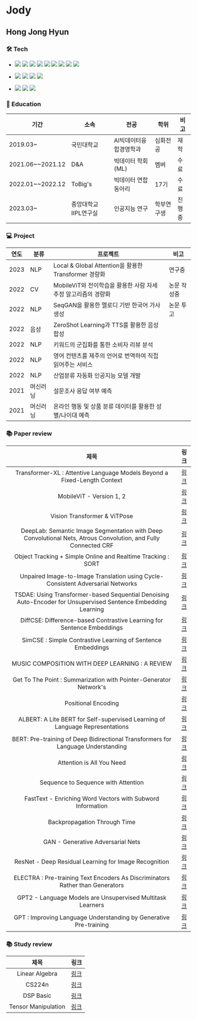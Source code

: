 # Jody

## Hong Jong Hyun

### 🛠 Tech
- <img src="https://img.shields.io/badge/Python-111111?style=flat&logo=Python&logoColor=white"/> <img src="https://img.shields.io/badge/Pytorch-EE4C2C?style=flat&logo=Pytorch&logoColor=white"/> <img src="https://img.shields.io/badge/SQL-4479A1?style=flat&logo=MySQL&logoColor=white"/> <img src="https://img.shields.io/badge/JavaScript-F7DF1E?style=flat&logo=JavaScript&logoColor=white"/> <img src="https://img.shields.io/badge/Git-F05032?style=flat&logo=Git&logoColor=white"/> <img src="https://img.shields.io/badge/Tableau-E97627?style=flat&logo=Tableau&logoColor=white"/> <img src="https://img.shields.io/badge/Docker-2496ED?style=flat&logo=Docker&logoColor=white"/> <img src="https://img.shields.io/badge/Conda-44A833?style=flat&logo=Anaconda&logoColor=white"/> <img src="https://img.shields.io/badge/Excel-217346?style=flat&logo=MicrosoftExcel&logoColor=white"/>
- <img src="https://img.shields.io/badge/Github-181717?style=flat&logo=Github&logoColor=white"/> <img src="https://img.shields.io/badge/Teams-6264A7?style=flat&logo=MicrosoftTeams&logoColor=white"/> <img src="https://img.shields.io/badge/Slack-4A154B?style=flat&logo=Slack&logoColor=white"/> <img src="https://img.shields.io/badge/Notion-000000?style=flat&logo=Notion&logoColor=white"/>

- <img src="https://img.shields.io/badge/Window-0078D6?style=flat&logo=Windows&logoColor=white"/> <img src="https://img.shields.io/badge/Mac-000000?style=flat&logo=Macos&logoColor=white"/> <img src="https://img.shields.io/badge/Linux-FCC624?style=flat&logo=Linux&logoColor=white"/>




### 📝 Education
|기간|소속|전공|학위|비고|
|-|-|-|-|-|
|2019.03~|국민대학교|AI빅데이터융합경영학과|심화전공|재학|
|2021.06~~2021.12|D&A|빅데이터 학회(ML)|멤버|수료|
|2022.01~~2022.12|ToBig's|빅데이터 연합동아리|17기|수료|
|2023.03~|중앙대학교 IIPL연구실|인공지능 연구|학부연구생|진행중|





### 💻 Project
|연도|분류|프로젝트|비고|
|-|-|-|-|
|2023|NLP|Local & Global Attention을 활용한 Transformer 경량화|연구중|
|2022|CV|MobileViT와 전이학습을 활용한 사람 자세 추정 알고리즘의 경량화|논문 작성중|
|2022|NLP|SeqGAN을 활용한 멜로디 기반 한국어 가사 생성|논문 투고|
|2022|음성|ZeroShot Learning과 TTS를 활용한 음성 합성||
|2022|NLP|키워드의 군집화를 통한 소비자 리뷰 분석||
|2022|NLP|영어 컨텐츠를 제주의 언어로 번역하여 직접 읽어주는 서비스||
|2022|NLP|산업분류 자동화 인공지능 모델 개발||
|2021|머신러닝|설문조사 응답 여부 예측||
|2021|머신러닝|온라인 행동 및 상품 분류 데이터를 활용한 성별/나이대 예측||



### 📚 Paper review


| 제목 | 링크 | 
| :------: | :------: |
|Transformer-XL : Attentive Language Models Beyond a Fixed-Length Context|[링크](https://velog.io/@jody1188/Transformer-XL-Attentive-Language-Models-Beyond-a-Fixed-Length-Context)|
|MobileViT - Version 1, 2|[링크](https://velog.io/@jody1188/MobileViT-Version-1-2)|
|Vision Transformer & ViTPose|[링크](https://velog.io/@jody1188/Vision-Transformer-VITPose)|
|DeepLab: Semantic Image Segmentation with Deep Convolutional Nets, Atrous Convolution, and Fully Connected CRF|[링크](https://velog.io/@jody1188/DeepLab-Semantic-Image-Segmentation-with-Deep-Convolutional-Nets-Atrous-Convolution-and-Fully-Connected-CRF)|
|Object Tracking + Simple Online and Realtime Tracking : SORT|[링크](https://velog.io/@jody1188/Object-Tracking-Simple-Online-and-Realtime-Tracking-SORT)|
|Unpaired Image-to-Image Translation using Cycle-Consistent Adversarial Networks|[링크](https://velog.io/@jody1188/Unpaired-Image-to-Image-Translation-using-Cycle-Consistent-Adversarial-Networks)|
|TSDAE: Using Transformer-based Sequential Denoising Auto-Encoder for Unsupervised Sentence Embedding Learning|[링크](https://velog.io/@jody1188/TSDAE-Using-Transformer-based-Sequential-Denoising-Auto-Encoder-for-Unsupervised-Sentence-Embedding-Learning)|
|DiffCSE: Difference-based Contrastive Learning for Sentence Embeddings|[링크](https://velog.io/@jody1188/DiffCSE-Difference-based-Contrastive-Learning-for-SentenceEmbeddings)|
|SimCSE : Simple Contrastive Learning of Sentence Embeddings|[링크](https://velog.io/@jody1188/SimCSE-Simple-Contrastive-Learning-of-Sentence-Embeddings)|
|MUSIC COMPOSITION WITH DEEP LEARNING : A REVIEW|[링크](https://velog.io/@jody1188/MUSIC-COMPOSITION-WITH-DEEP-LEARNING)|
|Get To The Point : Summarization with Pointer-Generator Network's|[링크](https://velog.io/@jody1188/Get-To-The-Point-Summarization-with-Pointer-Generator-Networks)|
|Positional Encoding|[링크](https://velog.io/@jody1188/Positional-Encoding)|
|ALBERT: A Lite BERT for Self-supervised Learning of Language Representations|[링크](https://velog.io/@jody1188/ALBERT-A-Lite-BERT-for-Self-supervised-Learning-of-Language-Representations-6nvuc1sp)|
|BERT: Pre-training of Deep Bidirectional Transformers for Language Understanding|[링크](https://velog.io/@jody1188/Transformer)|
|Attention is All You Need|[링크](https://velog.io/@jody1188/BERT-Pre-training-of-Deep-Bidirectional-Transformers-for-Language-Understanding)|
|Sequence to Sequence with Attention|[링크](https://velog.io/@jody1188/Sequence-to-Sequence-with-Attention)|
|FastText - Enriching Word Vectors with Subword Information|[링크](https://velog.io/@jody1188/FastText-Enriching-Word-Vectors-with-Subword-Information)|
|Backpropagation Through Time|[링크](https://velog.io/@jody1188/BPTT)|
|GAN - Generative Adversarial Nets|[링크](https://velog.io/@jody1188/GAN-Generative-Adversarial-Nets)|
|ResNet - Deep Residual Learning for Image Recognition|[링크](https://velog.io/@jody1188/ResNet-Deep-Residual-Learning-for-Image-Recognition)|
|ELECTRA : Pre-training Text Encoders As Discriminators Rather than Generators|[링크](https://velog.io/@jody1188/ELECTRA-Pre-training-Text-Encoders-As-Discriminators-Rather-than-Generators)|
|GPT2 - Language Models are Unsupervised Multitask Learners|[링크](https://velog.io/@jody1188/GPT2-Language-Models-are-Unsupervised-Multitask-Learners)|
|GPT : Improving Language Understanding by Generative Pre-training|[링크](https://velog.io/@jody1188/GPT)|


### 📚 Study review
| 제목 | 링크 | 
| :------: | :------: |
|Linear Algebra|[링크](https://velog.io/@jody1188/series/Linear-Algebra)|
|CS224n|[링크](https://velog.io/@jody1188/series/CS224N)|
|DSP Basic|[링크](https://velog.io/@jody1188/1.-DSP-Basic)|
|Tensor Manipulation|[링크](https://velog.io/@jody1188/Tensor-Manipulation)|
